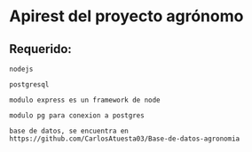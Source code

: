 # Apirest del proyecto agrónomo

## Requerido:
```
nodejs
```
```
postgresql 
```
```
modulo express es un framework de node
```
```
modulo pg para conexion a postgres
```
```
base de datos, se encuentra en https://github.com/CarlosAtuesta03/Base-de-datos-agronomia
```
